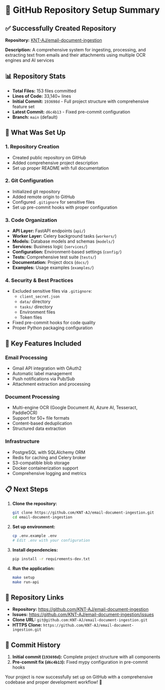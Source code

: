 # 🚀 GitHub Repository Setup Summary

## ✅ Successfully Created Repository

**Repository:** [KNT-AJ/email-document-ingestion](https://github.com/KNT-AJ/email-document-ingestion)

**Description:** A comprehensive system for ingesting, processing, and extracting text from emails and their attachments using multiple OCR engines and AI services

## 📊 Repository Stats

- **Total Files:** 153 files committed
- **Lines of Code:** 33,140+ lines
- **Initial Commit:** `193698d` - Full project structure with comprehensive feature set
- **Latest Commit:** `d6c4b13` - Fixed pre-commit configuration
- **Branch:** `main` (default)

## 🔧 What Was Set Up

### 1. Repository Creation
- Created public repository on GitHub
- Added comprehensive project description
- Set up proper README with full documentation

### 2. Git Configuration
- Initialized git repository
- Added remote origin to GitHub
- Configured `.gitignore` for sensitive files
- Set up pre-commit hooks with proper configuration

### 3. Code Organization
- **API Layer:** FastAPI endpoints (`api/`)
- **Worker Layer:** Celery background tasks (`workers/`)
- **Models:** Database models and schemas (`models/`)
- **Services:** Business logic (`services/`)
- **Configuration:** Environment-based settings (`config/`)
- **Tests:** Comprehensive test suite (`tests/`)
- **Documentation:** Project docs (`docs/`)
- **Examples:** Usage examples (`examples/`)

### 4. Security & Best Practices
- Excluded sensitive files via `.gitignore`:
  - `client_secret.json`
  - `data/` directory
  - `tasks/` directory
  - Environment files
  - Token files
- Fixed pre-commit hooks for code quality
- Proper Python packaging configuration

## 🌟 Key Features Included

### Email Processing
- Gmail API integration with OAuth2
- Automatic label management
- Push notifications via Pub/Sub
- Attachment extraction and processing

### Document Processing
- Multi-engine OCR (Google Document AI, Azure AI, Tesseract, PaddleOCR)
- Support for 50+ file formats
- Content-based deduplication
- Structured data extraction

### Infrastructure
- PostgreSQL with SQLAlchemy ORM
- Redis for caching and Celery broker
- S3-compatible blob storage
- Docker containerization support
- Comprehensive logging and metrics

## 📋 Next Steps

1. **Clone the repository:**
   ```bash
   git clone https://github.com/KNT-AJ/email-document-ingestion.git
   cd email-document-ingestion
   ```

2. **Set up environment:**
   ```bash
   cp .env.example .env
   # Edit .env with your configuration
   ```

3. **Install dependencies:**
   ```bash
   pip install -r requirements-dev.txt
   ```

4. **Run the application:**
   ```bash
   make setup
   make run-api
   ```

## 🔗 Repository Links

- **Repository:** https://github.com/KNT-AJ/email-document-ingestion
- **Issues:** https://github.com/KNT-AJ/email-document-ingestion/issues
- **Clone URL:** `git@github.com:KNT-AJ/email-document-ingestion.git`
- **HTTPS Clone:** `https://github.com/KNT-AJ/email-document-ingestion.git`

## 📝 Commit History

1. **Initial commit (`193698d`):** Complete project structure with all components
2. **Pre-commit fix (`d6c4b13`):** Fixed mypy configuration in pre-commit hooks

Your project is now successfully set up on GitHub with a comprehensive codebase and proper development workflow! 🎉
